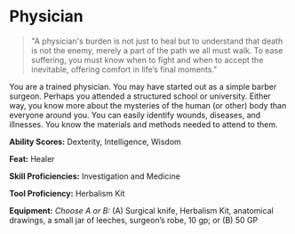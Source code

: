 # Physician

> "A physician's burden is not just to heal but to understand that death is not the enemy, merely a part of the path we all must walk. To ease suffering, you must know when to fight and when to accept the inevitable, offering comfort in life’s final moments."

You are a trained physician. You may have started out as a simple barber surgeon. Perhaps you attended a structured school or university. Either way, you know more about the mysteries of the human (or other) body than everyone around you. You can easily identify wounds, diseases, and illnesses. You know the materials and methods needed to attend to them.

**Ability Scores:** Dexterity, Intelligence, Wisdom

**Feat:** Healer

**Skill Proficiencies:** Investigation and Medicine

**Tool Proficiency:** Herbalism Kit

**Equipment:** *Choose A or B:* (A) Surgical knife, Herbalism Kit, anatomical drawings, a small jar of leeches, surgeon’s robe, 10 gp; or (B) 50 GP